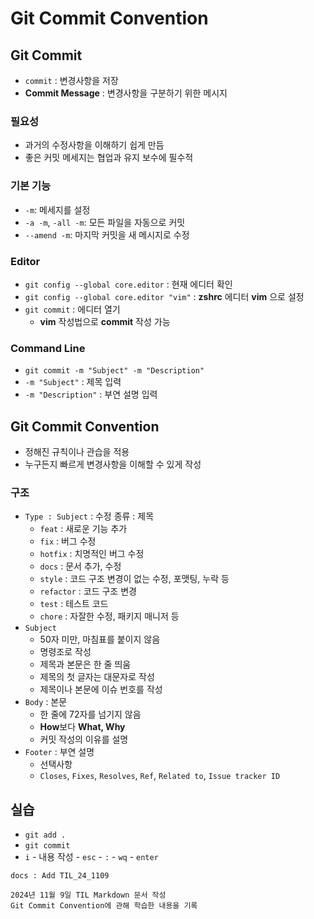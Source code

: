 # Git Commit Convention

## Git Commit
- `commit` : 변경사항을 저장
- **Commit Message** : 변경사항을 구분하기 위한 메시지

### 필요성
- 과거의 수정사항을 이해하기 쉽게 만듬
- 좋은 커밋 메세지는 협업과 유지 보수에 필수적

### 기본 기능
- `-m`: 메세지를 설정
- `-a -m`, `-all -m`: 모든 파일을 자동으로 커밋
- `--amend -m`: 마지막 커밋을 새 메시지로 수정

### Editor
- `git config --global core.editor` : 현재 에디터 확인
- `git config --global core.editor "vim"` : **zshrc** 에디터 **vim** 으로 설정
- `git commit` : 에디터 열기
  - **vim** 작성법으로 **commit** 작성 가능

### Command Line
- `git commit -m "Subject" -m "Description"`
- `-m "Subject"` : 제목 입력
- `-m "Description"` : 부연 설명 입력

## Git Commit Convention
- 정해진 규칙이나 관습을 적용
- 누구든지 빠르게 변경사항을 이해할 수 있게 작성

### 구조
- `Type : Subject` : 수정 종류 : 제목
  - `feat` : 새로운 기능 추가
  - `fix` : 버그 수정
  - `hotfix` : 치명적인 버그 수정
  - `docs` : 문서 추가, 수정
  - `style` : 코드 구조 변경이 없는 수정, 포맷팅, 누락 등
  - `refactor` : 코드 구조 변경
  - `test` : 테스트 코드
  - `chore` : 자잘한 수정, 패키지 매니저 등
- `Subject`
  - 50자 미만, 마침표를 붙이지 않음
  - 명령조로 작성
  - 제목과 본문은 한 줄 띄움
  - 제목의 첫 글자는 대문자로 작성
  - 제목이나 본문에 이슈 번호를 작성
- `Body` : 본문
  - 한 줄에 72자를 넘기지 않음
  - **How**보다 **What, Why**
  - 커밋 작성의 이유를 설명
- `Footer` : 부연 설명
  - 선택사항
  - `Closes`, `Fixes`, `Resolves`, `Ref`, `Related to`, `Issue tracker ID`

## 실습
- `git add .`
- `git commit`
- `i` - 내용 작성 - `esc` - `:` - `wq` - `enter` 

```
docs : Add TIL_24_1109

2024년 11월 9일 TIL Markdown 문서 작성
Git Commit Convention에 관해 학습한 내용을 기록
```


